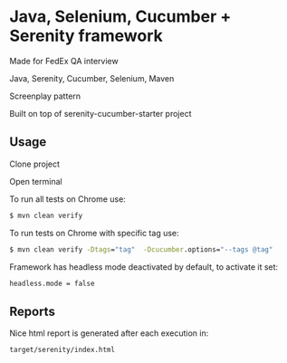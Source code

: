 # Java, Selenium, Cucumber + Serenity framework

Made for FedEx QA interview

Java, Serenity, Cucumber, Selenium, Maven

Screenplay pattern

Built on top of serenity-cucumber-starter project

## Usage

Clone project

Open terminal

To run all tests on Chrome use:
```cmd
$ mvn clean verify
```

To run tests on Chrome with specific tag use:
```cmd
$ mvn clean verify -Dtags="tag"  -Dcucumber.options="--tags @tag"
```

Framework has headless mode deactivated by default, to activate it set:
```cmd
headless.mode = false
```

## Reports

Nice html report is generated after each execution in:
```cmd
target/serenity/index.html
```